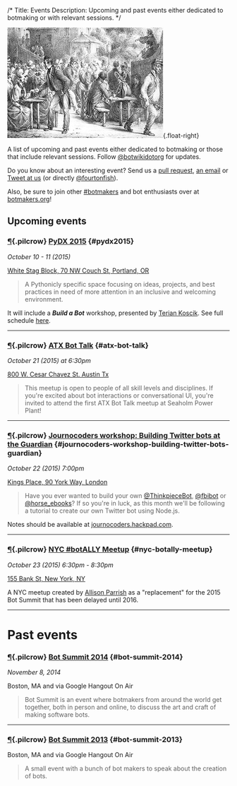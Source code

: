 /*
Title: Events
Description: Upcoming and past events either dedicated to botmaking or with relevant sessions.
*/

![Diving gear -- kind of looks like an old school robot](/content/images/illustrations/people-evening.jpg){.float-right}

A list of upcoming and past events either dedicated to botmaking or those that include relevant sessions. Follow [@botwikidotorg](https://twitter.com/botwikidotorg) for updates.

Do you know about an interesting event? Send us a [pull request](https://github.com/botwiki/botwiki.org), [an email](mailto:stefan@fourtonfish.com) or [Tweet at us](https://twitter.com/botwikidotorg) (or directly [@fourtonfish](https://twitter.com/fourtonfish)).

Also, be sure to join other [#botmakers](https://twitter.com/search?q=%23botmakers) and bot enthusiasts over at [botmakers.org](https://botmakers.org/)!

## Upcoming events


### [¶](#pydx2015){.pilcrow} [PyDX 2015](http://pydx.org/) {#pydx2015}

_October 10 - 11 (2015)_

[White Stag Block, 70 NW Couch St, Portland, OR](https://www.google.com/maps/dir/Current+Location/White+Stag+Block+(UO+Portland)+70+NW+Couch+St,+Portland,+OR+97209)


> A Pythonicly specific space focusing on ideas, projects, and best practices in need of more attention in an inclusive and welcoming environment.

It will include a ***Build a Bot*** workshop, presented by [Terian Koscik](https://twitter.com/spine_cone). See full schedule [here](http://pydx.org/files/pydx-2015-schedule.pdf).

<hr/>

### [¶](#atx-bot-talk){.pilcrow} [ATX Bot Talk](http://atxbots.splashthat.com/) {#atx-bot-talk}

_October 21 (2015) at 6:30pm_

[800 W. Cesar Chavez St. Austin Tx](https://www.google.com/maps/dir/Current+Location/800+W.+Cesar+Chavez+St.+Austin+Tx)


> This meetup is open to people of all skill levels and disciplines. If you're excited about bot interactions or conversational UI, you're invited to attend the first ATX Bot Talk meetup at Seaholm Power Plant!

<hr/>

### [¶](#journocoders-workshop-building-twitter-bots-guardian){.pilcrow} [Journocoders workshop: Building Twitter bots at the Guardian](http://www.meetup.com/Journocoders/events/225874989/?a=ea1_grp&rv=ea1&_af=event&_af_eid=225874989) {#journocoders-workshop-building-twitter-bots-guardian}

_October 22 (2015) 7:00pm_

[Kings Place, 90 York Way, London](https://www.google.com/maps/dir/Current+Location/Kings+Place,+90+York+Way,+London)

> Have you ever wanted to build your own [@ThinkpieceBot](https://twitter.com/ThinkpieceBot), [@fbibot](https://twitter.com/fbibot) or [@horse_ebooks](https://twitter.com/horse_ebooks)? If so you're in luck, as this month we'll be following a tutorial to create our own Twitter bot using Node.js. 

Notes should be available at [journocoders.hackpad.com](https://journocoders.hackpad.com/Journocoders-October-2015-PGXvou7Vcw8).

<hr/>

### [¶](#nyc-botally-meetup){.pilcrow} [NYC #botALLY Meetup](https://www.eventbrite.com/e/unofficial-bot-summitbotally-nyc-meetup-tickets-18942088296) {#nyc-botally-meetup}

_October 23 (2015) 6:30pm - 8:30pm_

[155 Bank St, New York, NY](https://www.google.com/maps/dir/Current+Location/155+Bank+St,+New+York,+NY)

A NYC meetup created by [Allison Parrish](https://twitter.com/aparrish) as a "replacement" for the 2015 Bot Summit that has been delayed until 2016.

<hr/>

# Past events

### [¶](#bot-summit-2014){.pilcrow} [Bot Summit 2014](http://tinysubversions.com/botsummit/2014/) {#bot-summit-2014}

_November 8, 2014_

Boston, MA and via Google Hangout On Air

> Bot Summit is an event where botmakers from around the world get together, both in person and online, to discuss the art and craft of making software bots.

<hr/>

### [¶](#bot-summit-2013){.pilcrow} [Bot Summit 2013](http://tinysubversions.com/2013/11/bot-summit/) {#bot-summit-2013}

Boston, MA and via Google Hangout On Air

> A small event with a bunch of bot makers to speak about the creation of bots. 
